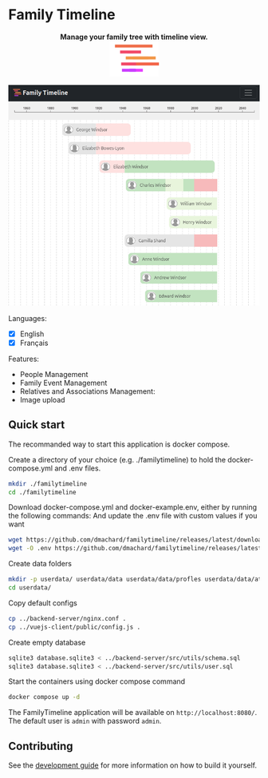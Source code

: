 # Family Timeline

<p align="center">
    <strong>Manage your family tree with timeline view.</strong>
    </br>
    <img src="vuejs-client/public/favicon.png" alt="Family-Timeline" style="max-width: 100px;"/>
</p>

![overview](./docs/images/overview.png)

Languages:
- [x] English
- [x] Français

Features:
- People Management
- Family Event Management
- Relatives and Associations Management:
- Image upload

## Quick start

The recommanded way to start this application is docker compose.

Create a directory of your choice (e.g. ./familytimeline) to hold the docker-compose.yml and .env files.

```bash
mkdir ./familytimeline
cd ./familytimeline
```

Download docker-compose.yml and docker-example.env, either by running the following commands:
And update the .env file with custom values if you want

```bash
wget https://github.com/dmachard/familytimeline/releases/latest/download/docker-compose.yml
wget -O .env https://github.com/dmachard/familytimeline/releases/latest/download/docker-example.env
```

Create data folders

```bash
mkdir -p userdata/ userdata/data userdata/data/profles userdata/data/attachments userdata/data/tmp
cd userdata/
```

Copy default configs

```bash
cp ../backend-server/nginx.conf .
cp ../vuejs-client/public/config.js .
```

Create empty database

```bash
sqlite3 database.sqlite3 < ../backend-server/src/utils/schema.sql
sqlite3 database.sqlite3 < ../backend-server/src/utils/user.sql
```

Start the containers using docker compose command

```bash
docker compose up -d
```

The FamilyTimeline application will be available on `http://localhost:8080/`.
The default user is `admin` with password `admin`.

## Contributing

See the [development guide](./docs/development.md) for more information on how to build it yourself.